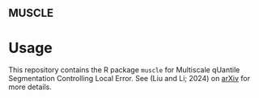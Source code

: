 ## MUSCLE
# Usage

This repository contains the R package `muscle` for Multiscale qUantile Segmentation Controlling Local Error. See (Liu and Li; 2024) on [arXiv](https://arxiv.org/pdf/2403.11356) for more details.

